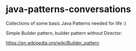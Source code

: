 # java-patterns-conversations

Collections of some basic Java Patterns needed for life :)

Simple Builder pattern, builder pattern without Director:

https://en.wikipedia.org/wiki/Builder_pattern
